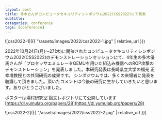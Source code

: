 ```yaml
---
layout: post
title: 多木さんがコンピュータセキュリティシンポジウム2022(CSS2022)にて発表
subtitle: 
categories: conference
tags: [conference]
---
```

![css2022-1]({{ "/assets/images/2022/css2022-1.jpg" | relative_url }})

2022年10月24日(月)〜27(木)に開催されたコンピュータセキュリティシンポジウム2022(CSS2022)のデモンストレーションセッションにて、4年生の多木優馬さんが「プロセッサエミュレータQEMUを用いた組込み機器へのROP攻撃のデモンストレーション」を発表しました。本研究発表は長崎県立大学の福光 正幸准教授との共同研究の成果です。
シンポジウムでは、多くの来場者に発表を聴講して頂きました。頂いたコメントは今後の研究に生かしていきたいと思います。ありがとうございました。

ポスターは湯村研究室 論文レポジトリにて公開しています [https://dl.yumulab.org/papers/28](https://dl.yumulab.org/papers/28)

![css2022-2]({{ "/assets/images/2022/css2022-2.jpg" | relative_url }})